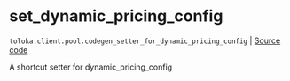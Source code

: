 # set_dynamic_pricing_config
`toloka.client.pool.codegen_setter_for_dynamic_pricing_config` | [Source code](https://github.com/Toloka/toloka-kit/blob/v1.1.3/src/client/pool/__init__.py#L0)

A shortcut setter for dynamic_pricing_config

